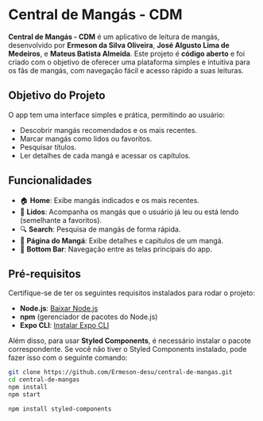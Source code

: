 # Central de Mangás - CDM

**Central de Mangás - CDM** é um aplicativo de leitura de mangás, desenvolvido por **Ermeson da Silva Oliveira**, **José Algusto Lima de Medeiros**, e **Mateus Batista Almeida**. Este projeto é **código aberto** e foi criado com o objetivo de oferecer uma plataforma simples e intuitiva para os fãs de mangás, com navegação fácil e acesso rápido a suas leituras.

## Objetivo do Projeto
O app tem uma interface simples e prática, permitindo ao usuário:  
- Descobrir mangás recomendados e os mais recentes.
- Marcar mangás como lidos ou favoritos.
- Pesquisar títulos.
- Ler detalhes de cada mangá e acessar os capítulos.

## Funcionalidades
- 🏠 **Home**: Exibe mangás indicados e os mais recentes.  
- 📑 **Lidos**: Acompanha os mangás que o usuário já leu ou está lendo (semelhante a favoritos).  
- 🔍 **Search**: Pesquisa de mangás de forma rápida.  
- 📄 **Página do Mangá**: Exibe detalhes e capítulos de um mangá.  
- 🚀 **Bottom Bar**: Navegação entre as telas principais do app.

## Pré-requisitos
Certifique-se de ter os seguintes requisitos instalados para rodar o projeto:  
- **Node.js**: [Baixar Node.js](https://nodejs.org/)  
- **npm** (gerenciador de pacotes do Node.js)  
- **Expo CLI**: [Instalar Expo CLI](https://docs.expo.dev/get-started/installation/)

Além disso, para usar **Styled Components**, é necessário instalar o pacote correspondente. Se você não tiver o Styled Components instalado, pode fazer isso com o seguinte comando:

```bash
git clone https://github.com/Ermeson-desu/central-de-mangas.git
cd central-de-mangas
npm install
npm start

npm install styled-components

